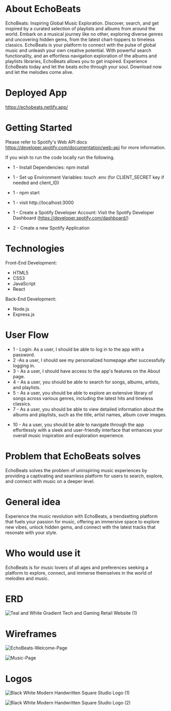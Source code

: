 # About EchoBeats

EchoBeats: Inspiring Global Music Exploration. Discover, search, and get inspired by a curated selection of playlists and albums from around the world. Embark on a musical journey like no other, exploring diverse genres and uncovering hidden gems, from the latest chart-toppers to timeless classics. EchoBeats is your platform to connect with the pulse of global music and unleash your own creative potential. With powerful search functionality, and an effortless navigation exploration of the albums and playlists libraries, EchoBeats allows you to get inspired. Experience EchoBeats today and let the beats echo through your soul. Download now and let the melodies come alive.

# Deployed App

https://echobeats.netlify.app/

# Getting Started

Please refer to Spotify's Web API docs https://developer.spotify.com/documentation/web-api for more information.

If you wish to run the code locally run the following.


- 1 - Install Dependencies: npm install
- 1 - Set up Environment Variables: touch .env (for CLIENT_SECRET key if needed and client_ID)
- 1 - npm start
- 1 - visit http://localhost:3000

- 1 - Create a Spotify Developer Account: Visit the Spotify Developer Dashboard (https://developer.spotify.com/dashboard/)
- 2 - Create a new Spotify Application




# Technologies

Front-End Development:
* HTML5
* CSS3
* JavaScript
* React

Back-End Development:
* Node.js
* Express.js

# User Flow

- 1 - Login: As a user, I should be able to log in to the app with a password.
- 2 -As a user, I should see my personalized homepage after successfully logging in.
- 3 - As a user, I should have access to the app's features on the About page.
- 4 - As a user, you should be able to search for songs, albums, artists, and playlists.
- 5 - As a user, you should be able to explore an extensive library of songs across various genres, including the latest hits and timeless classics.
- 7 - As a user, you should be able to view detailed information about the albums and playlists, such as the title, artist names, album cover images.
<!-- - 8 - As a user, you should be able to create personalized playlists to organize your favorite tracks based on moods, occasions, or genres. -->
- 10 - As a user, you should be able to navigate through the app effortlessly with a sleek and user-friendly interface that enhances your overall music inspiration and exploration experience.

# Problem that EchoBeats solves

EchoBeats solves the problem of uninspiring music experiences by providing a captivating and seamless platform for users to search, explore, and connect with music on a deeper level.

# General idea

Experience the music revolution with EchoBeats, a trendsetting platform that fuels your passion for music, offering an immersive space to explore new vibes, unlock hidden gems, and connect with the latest tracks that resonate with your style.

# Who would use it

EchoBeats is for music lovers of all ages and preferences seeking a platform to explore, connect, and immerse themselves in the world of melodies and music.

# ERD

![Teal and White Gradient Tech and Gaming Retail Website (1)](https://github.com/DoloresCode/Portfolio_Website/assets/117631390/f61a1c1d-25c9-44a5-816b-a682b0375705)

# Wireframes

![EchoBeats-Welcome-Page](https://github.com/DoloresCode/Portfolio_Website/assets/117631390/b3da0dc3-a6c4-419d-ada9-0bd95bb363b7)

![Music-Page](https://github.com/DoloresCode/Portfolio_Website/assets/117631390/221e4f67-d105-45df-bb0f-1eee4b5a25d6)

# Logos 

![Black White Modern Handwritten Square Studio Logo (1)](https://github.com/DoloresCode/Portfolio_Website/assets/117631390/76040ed5-01e2-4d02-93e1-f5aa7aff06d0)

![Black White Modern Handwritten Square Studio Logo (2)](https://github.com/DoloresCode/Portfolio_Website/assets/117631390/23247625-1de0-47e6-8fa1-058e82f8e2c6)